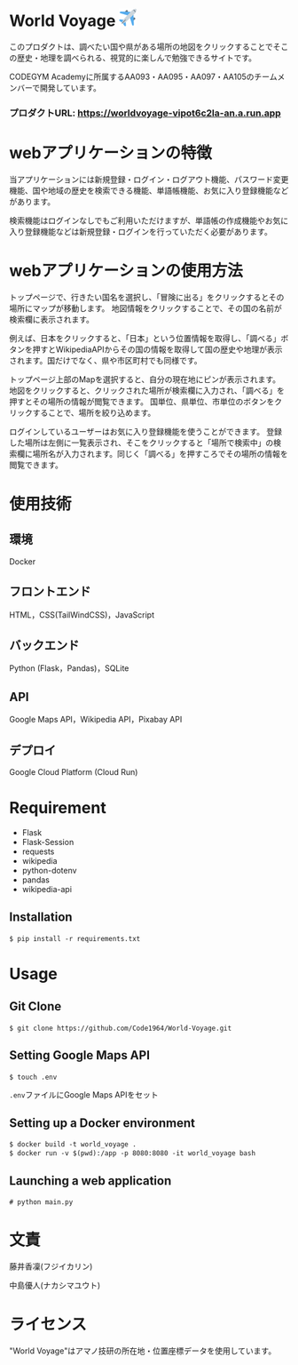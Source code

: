 # World Voyage ![ロゴ](/static/favicon.ico)
このプロダクトは、調べたい国や県がある場所の地図をクリックすることでそこの歴史・地理を調べられる、視覚的に楽しんで勉強できるサイトです。

CODEGYM Academyに所属するAA093・AA095・AA097・AA105のチームメンバーで開発しています。

### プロダクトURL: https://worldvoyage-vipot6c2la-an.a.run.app

# webアプリケーションの特徴
当アプリケーションには新規登録・ログイン・ログアウト機能、パスワード変更機能、国や地域の歴史を検索できる機能、単語帳機能、お気に入り登録機能などがあります。

検索機能はログインなしでもご利用いただけますが、単語帳の作成機能やお気に入り登録機能などは新規登録・ログインを行っていただく必要があります。

# webアプリケーションの使用方法
トップページで、行きたい国名を選択し、「冒険に出る」をクリックするとその場所にマップが移動します。
地図情報をクリックすることで、その国の名前が検索欄に表示されます。

例えば、日本をクリックすると、「日本」という位置情報を取得し、「調べる」ボタンを押すとWikipediaAPIからその国の情報を取得して国の歴史や地理が表示されます。国だけでなく、県や市区町村でも同様です。

トップページ上部のMapを選択すると、自分の現在地にピンが表示されます。
地図をクリックすると、クリックされた場所が検索欄に入力され、「調べる」を押すとその場所の情報が閲覧できます。
国単位、県単位、市単位のボタンをクリックすることで、場所を絞り込めます。

ログインしているユーザーはお気に入り登録機能を使うことができます。
登録した場所は左側に一覧表示され、そこをクリックすると「場所で検索中」の検索欄に場所名が入力されます。同じく「調べる」を押すころでその場所の情報を閲覧できます。

# 使用技術

## 環境

Docker

## フロントエンド
HTML，CSS(TailWindCSS)，JavaScript

## バックエンド
Python (Flask，Pandas)，SQLite

## API
Google Maps API，Wikipedia API，Pixabay API

## デプロイ
Google Cloud Platform (Cloud Run)

# Requirement
- Flask
- Flask-Session
- requests
- wikipedia
- python-dotenv
- pandas
- wikipedia-api

##  Installation
```
$ pip install -r requirements.txt
```

# Usage
## Git Clone
```
$ git clone https://github.com/Code1964/World-Voyage.git
```

## Setting Google Maps API

```
$ touch .env
```

`.env`ファイルにGoogle Maps APIをセット

## Setting up a Docker environment

```
$ docker build -t world_voyage .
$ docker run -v $(pwd):/app -p 8080:8080 -it world_voyage bash
```

## Launching a web application

```
# python main.py
```

# 文責
藤井香凜(フジイカリン)

中島優人(ナカシマユウト)

# ライセンス
"World Voyage"はアマノ技研の所在地・位置座標データを使用しています。
